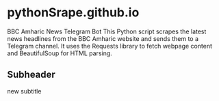 # pythonSrape.github.io

BBC Amharic News Telegram Bot
This Python script scrapes the latest news headlines from the BBC Amharic website and sends them to a Telegram channel.
It uses the Requests library to fetch webpage content and BeautifulSoup for HTML parsing.

## Subheader

new subtitle
